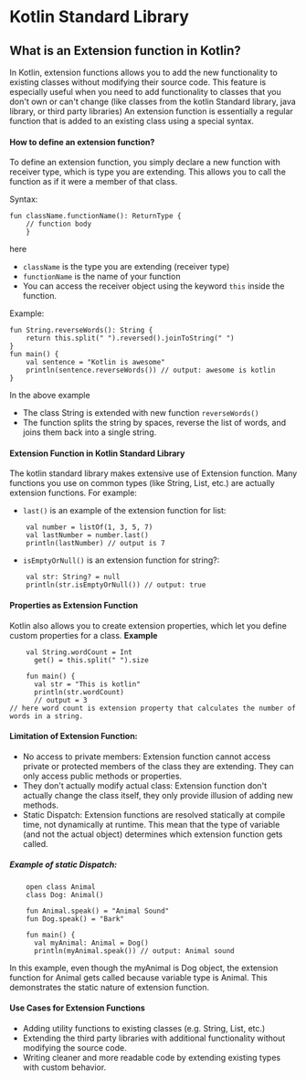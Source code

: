 # Kotlin Standard Library 

## What is an Extension function in Kotlin?
In Kotlin, extension functions allows you to add the new functionality to existing classes without modifying their source code.
This feature is especially useful when you need to add functionality to classes that you don't own or can't change (like classes from the kotlin 
Standard library, java library, or third party libraries)
An extension function is essentially a regular function that is added to an existing class using a special syntax.

#### How to define an extension function?
To define an extension function, you simply declare a new function with receiver type, which is type you are extending. This allows you to call
the function as if it were a member of that class.

Syntax: 
```
fun className.functionName(): ReturnType {
    // function body
    }
```
here 
- `className` is the type you are extending (receiver type)
- `functionName` is the name of your function
- You can access the receiver object using the keyword `this` inside the function.

Example:
```
fun String.reverseWords(): String {
    return this.split(" ").reversed().joinToString(" ")
}
fun main() {
    val sentence = "Kotlin is awesome"
    println(sentence.reverseWords()) // output: awesome is kotlin
}
```
In the above example
- The class String is extended with new function `reverseWords()`
- The function splits the string by spaces, reverse the list of words, and joins them back into a single string.

#### Extension Function in Kotlin Standard Library
The kotlin standard library makes extensive use of Extension function. Many functions you use on common types (like String, List, etc.)
are actually extension functions.
For example:
- `last()` is an example of the extension function for list:
```
    val number = listOf(1, 3, 5, 7)
    val lastNumber = number.last()
    println(lastNumber) // output is 7
```
- `isEmptyOrNull()` is an extension function for string?:
```gherkin
    val str: String? = null
    println(str.isEmptyOrNull()) // output: true
```

#### Properties as Extension Function
Kotlin also allows you to create extension properties, which let you define custom properties for a class.
**Example**
```gherkin
    val String.wordCount = Int 
      get() = this.split(" ").size

    fun main() {
      val str = "This is kotlin"
      println(str.wordCount)
      // output = 3
// here word count is extension property that calculates the number of words in a string.
```
#### Limitation of Extension Function:
- No access to private members: Extension function cannot access private or protected members of the class they are extending. They can only access public methods or properties.
- They don't actually modify actual class: Extension function don't actually change the class itself, they only provide illusion of adding new methods.
- Static Dispatch: Extension functions are resolved statically at compile time, not dynamically at runtime. This mean that the type of variable (and not the actual object) determines which
    extension function gets called.

##### Example of static Dispatch:
```gherkin
    open class Animal
    class Dog: Animal()

    fun Animal.speak() = "Animal Sound"
    fun Dog.speak() = "Bark"

    fun main() {
      val myAnimal: Animal = Dog()
      println(myAnimal.speak()) // output: Animal sound
```
In this example, even though the myAnimal is Dog object, the extension function for Animal gets called because variable type is Animal.
This demonstrates the static nature of extension function.

#### Use Cases for Extension Functions
- Adding utility functions to existing classes (e.g. String, List, etc.)
- Extending the third party libraries with additional functionality without modifying the source code.
- Writing cleaner and more readable code by extending existing types with custom behavior.




